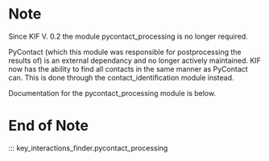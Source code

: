 # Note

Since KIF V. 0.2 the module pycontact_processing is no longer required. 

PyContact (which this module was responsible for postprocessing the results of) is an external dependancy and no longer actively maintained. KIF now has the ability to find all contacts in the same manner as PyContact can. This is done through the contact_identification module instead. 

Documentation for the pycontact_processing module is below.

# End of Note

::: key_interactions_finder.pycontact_processing
